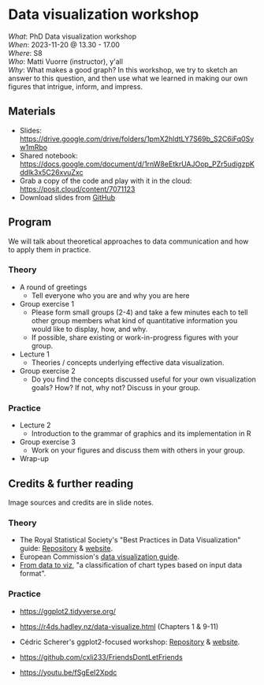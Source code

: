 # Data visualization workshop

*What*: PhD Data visualization workshop  
*When*: 2023-11-20 @ 13.30 - 17.00  
*Where*: S8  
*Who*: Matti Vuorre (instructor), y'all  
*Why*: What makes a good graph? In this workshop, we try to sketch an answer to this question, and then use what we learned in making our own figures that intrigue, inform, and impress.

## Materials

- Slides: <https://drive.google.com/drive/folders/1pmX2hldtLY7S69b_S2C6iFq0Syw1mRbo>
- Shared notebook: <https://docs.google.com/document/d/1rnW8eEtkrUAJOop_PZr5udigzpKddlk3x5C26xvuZxc>
- Grab a copy of the code and play with it in the cloud: https://posit.cloud/content/7071123
- Download slides from [GitHub](https://github.com/mvuorre/dataviz)

## Program

We will talk about theoretical approaches to data communication and how to apply them in practice. 

### Theory

- A round of greetings
  - Tell everyone who you are and why you are here
- Group exercise 1
  - Please form small groups (2-4) and take a few minutes each to tell other group members what kind of quantitative information you would like to display, how, and why. 
  - If possible, share existing or work-in-progress figures with your group.
- Lecture 1
  - Theories / concepts underlying effective data visualization. 
- Group exercise 2 
  - Do you find the concepts discussed useful for your own visualization goals? How? If not, why not? Discuss in your group.

### Practice

- Lecture 2
  - Introduction to the grammar of graphics and its implementation in R
- Group exercise 3
  - Work on your figures and discuss them with others in your group.
- Wrap-up

## Credits & further reading

Image sources and credits are in slide notes.

### Theory

- The Royal Statistical Society's "Best Practices in Data Visualization" guide: [Repository](https://github.com/royal-statistical-society/datavisguide) & [website](https://royal-statistical-society.github.io/datavisguide/).
- European Commission's [data visualization guide](https://data.europa.eu/apps/data-visualisation-guide/). 
- [From data to viz](https://www.data-to-viz.com/), "a classification of chart types based on input data format".

### Practice

- https://ggplot2.tidyverse.org/
- https://r4ds.hadley.nz/data-visualize.html (Chapters 1 & 9-11)
- Cédric Scherer's ggplot2-focused workshop: [Repository](https://github.com/rstudio-conf-2022/ggplot2-graphic-design) & [website](https://rstudio-conf-2022.github.io/ggplot2-graphic-design/).
- <https://github.com/cxli233/FriendsDontLetFriends>

- <https://youtu.be/fSgEeI2Xpdc>